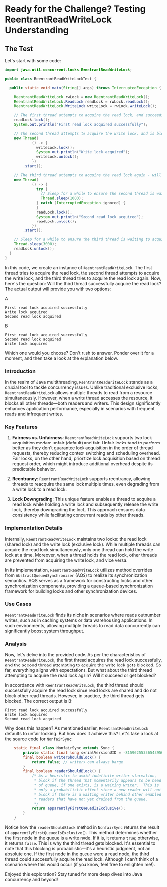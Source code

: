 # Ready for the Challenge? Testing ReentrantReadWriteLock Understanding

## The Test

Let's start with some code:

```java
import java.util.concurrent.locks.ReentrantReadWriteLock;

public class ReentrantReadWriteLockTest {

  public static void main(String[] args) throws InterruptedException {

    ReentrantReadWriteLock rwLock = new ReentrantReadWriteLock();
    ReentrantReadWriteLock.ReadLock readLock = rwLock.readLock();
    ReentrantReadWriteLock.WriteLock writeLock = rwLock.writeLock();

    // The first thread attempts to acquire the read lock, and succeeds
    readLock.lock();
    System.out.println("First read lock acquired successfully");

    // The second thread attempts to acquire the write lock, and is blocked
    new Thread(
            () -> {
              writeLock.lock();
              System.out.println("Write lock acquired");
              writeLock.unlock();
            })
        .start();

    // The third thread attempts to acquire the read lock again - will it succeed or be blocked?
    new Thread(
            () -> {
              try {
                // Sleep for a while to ensure the second thread is waiting to acquire the write lock
                Thread.sleep(1000);
              } catch (InterruptedException ignored) {
              }
              readLock.lock();
              System.out.println("Second read lock acquired");
              readLock.unlock();
            })
        .start();

    // Sleep for a while to ensure the third thread is waiting to acquire the read lock
    Thread.sleep(3000);
    readLock.unlock();
  }
}
```

In this code, we create an instance of `ReentrantReadWriteLock`. The first thread tries to acquire the read lock, the second thread attempts to acquire the write lock, and the third thread tries to acquire the read lock again. Now, here's the question: Will the third thread successfully acquire the read lock? The actual output will provide you with two options:

A

```plain
First read lock acquired successfully
Write lock acquired
Second read lock acquired
```

B

```plain
First read lock acquired successfully
Second read lock acquired
Write lock acquired
```

Which one would you choose? Don't rush to answer. Ponder over it for a moment, and then take a look at the explanation below.

### Introduction

In the realm of Java multithreading, `ReentrantReadWriteLock` stands as a crucial tool to tackle concurrency issues. Unlike traditional exclusive locks, `ReentrantReadWriteLock` allows multiple threads to read from a resource simultaneously. However, when a write thread accesses the resource, it blocks all other threads—both readers and writers. This design significantly enhances application performance, especially in scenarios with frequent reads and infrequent writes.

### Key Features

1. **Fairness vs. Unfairness**: `ReentrantReadWriteLock` supports two lock acquisition modes: unfair (default) and fair. Unfair locks tend to perform better as they don't guarantee lock acquisition in the order of thread requests, thereby reducing context switching and scheduling overhead. Fair locks, on the other hand, prioritize lock acquisition based on thread request order, which might introduce additional overhead despite its predictable behavior.

2. **Reentrancy**: `ReentrantReadWriteLock` supports reentrancy, allowing threads to reacquire the same lock multiple times, even degrading from a write lock to a read lock.

3. **Lock Downgrading**: This unique feature enables a thread to acquire a read lock while holding a write lock and subsequently release the write lock, thereby downgrading the lock. This approach ensures data consistency while facilitating concurrent reads by other threads.

### Implementation Details

Internally, `ReentrantReadWriteLock` maintains two locks: the read lock (shared lock) and the write lock (exclusive lock). While multiple threads can acquire the read lock simultaneously, only one thread can hold the write lock at a time. Moreover, when a thread holds the read lock, other threads are prevented from acquiring the write lock, and vice versa.

In its implementation, `ReentrantReadWriteLock` utilizes method overrides from `AbstractQueuedSynchronizer` (AQS) to realize its synchronization semantics. AQS serves as a framework for constructing locks and other synchronization components, providing a queue-based synchronization framework for building locks and other synchronization devices.

### Use Cases

`ReentrantReadWriteLock` finds its niche in scenarios where reads outnumber writes, such as in caching systems or data warehousing applications. In such environments, allowing multiple threads to read data concurrently can significantly boost system throughput.

### Analysis

Now, let's delve into the provided code. As per the characteristics of `ReentrantReadWriteLock`, the first thread acquires the read lock successfully, and the second thread attempting to acquire the write lock gets blocked. So far, everything aligns with expectations. But what about the third thread attempting to acquire the read lock again? Will it succeed or get blocked?

In accordance with `ReentrantReadWriteLock`, the third thread should successfully acquire the read lock since read locks are shared and do not block other read threads. However, in practice, the third thread gets blocked. The correct output is B:

```plain
First read lock acquired successfully
Write lock acquired
Second read lock acquired
```

Why does this happen? As mentioned earlier, `ReentrantReadWriteLock` defaults to unfair locking. But how does it achieve this? Let's take a look at the source code for `NonfairSync`:

```java
    static final class NonfairSync extends Sync {
        private static final long serialVersionUID = -8159625535654395037L;
        final boolean writerShouldBlock() {
            return false; // writers can always barge
        }
        final boolean readerShouldBlock() {
            /* As a heuristic to avoid indefinite writer starvation,
             * block if the thread that momentarily appears to be head
             * of queue, if one exists, is a waiting writer.  This is
             * only a probabilistic effect since a new reader will not
             * block if there is a waiting writer behind other enabled
             * readers that have not yet drained from the queue.
             */
            return apparentlyFirstQueuedIsExclusive();
        }
    }
```

Notice how the `readerShouldBlock` method in `NonfairSync` returns the result of `apparentlyFirstQueuedIsExclusive()`. This method determines whether the first node in the queue is a write node. If it is, it returns `true`; otherwise, it returns `false`. This is why the third thread gets blocked. It's essential to note that this blocking is probabilistic—it's a heuristic judgment, not an absolute one. If the first node in the queue were a read node, the third thread could successfully acquire the read lock. Although I can't think of a scenario where this would occur (if you know, feel free to enlighten me!).

Enjoyed this exploration? Stay tuned for more deep dives into Java concurrency and beyond!
